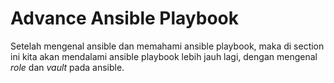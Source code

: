 # Advance Ansible Playbook

Setelah mengenal ansible dan memahami ansible playbook, maka di section ini kita akan mendalami ansible playbook lebih jauh lagi, dengan mengenal *role* dan *vault* pada ansible.